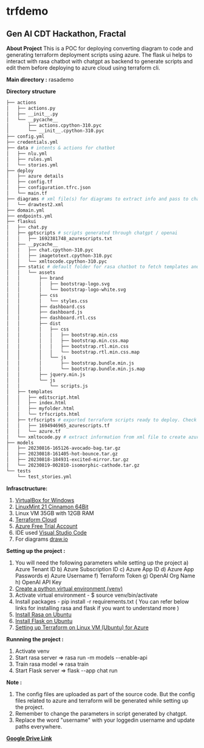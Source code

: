 # trfdemo

## Gen AI CDT Hackathon, Fractal

**About Project**
This is a POC for deploying converting diagram to code and generating terraform deployment scripts using azure. The flask ui helps to interact with rasa chatbot with chatgpt as backend to generate scripts and edit them before deploying to azure cloud using terraform cli.

**Main directory :** rasademo

**Directory structure**
```bash
├── actions
│   ├── actions.py
│   ├── __init__.py
│   └── __pycache__
│       ├── actions.cpython-310.pyc
│       └── __init__.cpython-310.pyc
├── config.yml
├── credentials.yml
├── data # intents & actions for chatbot
│   ├── nlu.yml
│   ├── rules.yml
│   └── stories.yml
├── deploy
│   ├── azure details
│   ├── config.tf
│   ├── configuration.tfrc.json
│   └── main.tf
├── diagrams # xml file(s) for diagrams to extract info and pass to chatgpt for generating script. Your diagram xml file will be copied to this directory.
│   └── drawtest2.xml
├── domain.yml
├── endpoints.yml
├── flaskui
│   ├── chat.py
│   ├── gptscripts # scripts generated through chatgpt / openai
│   │   ├── 1692381748_azurescripts.txt
│   ├── __pycache__
│   │   ├── chat.cpython-310.pyc
│   │   ├── imagetotext.cpython-310.pyc
│   │   └── xmltocode.cpython-310.pyc
│   ├── static # default folder for rasa chatbot to fetch templates and other assets
│   │   └── assets
│   │       ├── brand
│   │       │   ├── bootstrap-logo.svg
│   │       │   └── bootstrap-logo-white.svg
│   │       ├── css
│   │       │   └── styles.css
│   │       ├── dashboard.css
│   │       ├── dashboard.js
│   │       ├── dashboard.rtl.css
│   │       ├── dist
│   │       │   ├── css
│   │       │   │   ├── bootstrap.min.css
│   │       │   │   ├── bootstrap.min.css.map
│   │       │   │   ├── bootstrap.rtl.min.css
│   │       │   │   └── bootstrap.rtl.min.css.map
│   │       │   └── js
│   │       │       ├── bootstrap.bundle.min.js
│   │       │       └── bootstrap.bundle.min.js.map
│   │       ├── jquery.min.js
│   │       └── js
│   │           └── scripts.js
│   ├── templates
│   │   ├── editscript.html
│   │   ├── index.html
│   │   ├── myfolder.html
│   │   └── trfscripts.html
│   ├── trfscripts # exported terraform scripts ready to deploy. Check the file properly for each parameter before converting into .tf file
│   │   ├── 1694946965_azurescripts.tf
│   │   └── azure.tf
│   └── xmltocode.py # extract information from xml file to create azure deployment scripts
├── models
│   ├── 20230816-165126-avocado-bag.tar.gz
│   ├── 20230818-161405-hot-bounce.tar.gz
│   ├── 20230818-184931-excited-mirror.tar.gz
│   └── 20230819-002810-isomorphic-cathode.tar.gz
└── tests
    └── test_stories.yml

```
**Infrasctructure:**
1) [VirtualBox for Windows](https://www.virtualbox.org/wiki/Downloads)
2) [LinuxMint 21 Cinnamon 64Bit](https://www.linuxmint.com/download.php)
3) Linux VM 35GB with 12GB RAM
4) [Terraform Cloud](https://app.terraform.io/public/signup/account)
5) [Azure Free Trial Account](https://azure.microsoft.com/en-in/free)
6) IDE used [Visual Studio Code](https://code.visualstudio.com/)
7) For diagrams [draw.io](https://draw.io/)
   
**Setting up the project :**
1) You will need the following parameters while setting up the project
   a) Azure Tenant ID
   b) Azure Subscription ID
   c) Azure App ID
   d) Azure App Passwords
   e) Azure Username
   f) Terraform Token
   g) OpenAI Org Name
   h) OpenAI API Key
2)  [Create a python virtual environment (venv)](https://docs.python.org/3/library/venv.html)
3) Activate virtual environment - $ source venv/bin/activate
4) Install packages - pip install -r requirements.txt
   ( You can refer below links for installing rasa and flask if you want to understand more )
5) [Install Rasa on Ubuntu](https://learning.rasa.com/installation/ubuntu/)
6) [Install Flask on Ubuntu](https://linuxize.com/post/how-to-install-flask-on-ubuntu-20-04/)
7) [Setting up Terraform on Linux VM (Ubuntu) for Azure](https://developer.hashicorp.com/terraform/tutorials/azure-get-started)
   
**Runnning the project :**
1) Activate venv
2) Start rasa server => rasa run -m models --enable-api
3) Train rasa model => rasa train
4) Start Flask server => flask --app chat run 

**Note :**
1) The config files are uploaded as part of the source code. But the config files related to azure and terraform will be generated while setting up the project.
2) Remember to change the parameters in script generated by chatgpt.
3) Replace the word "username" with your loggedin username and update paths everywhere.

**[Google Drive Link](https://drive.google.com/drive/folders/1hh1wgv4ubFU92G7l5S-aoIBGqJ4T5SZN?usp=sharing)**

